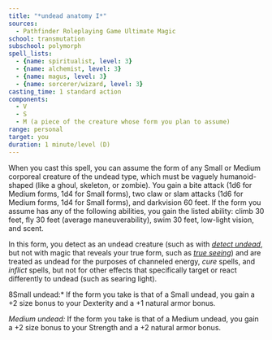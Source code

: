 ```yaml
---
title: "*undead anatomy I*"
sources:
  - Pathfinder Roleplaying Game Ultimate Magic
school: transmutation
subschool: polymorph
spell_lists:
  - {name: spiritualist, level: 3}
  - {name: alchemist, level: 3}
  - {name: magus, level: 3}
  - {name: sorcerer/wizard, level: 3}
casting_time: 1 standard action
components:
  - V
  - S
  - M (a piece of the creature whose form you plan to assume)
range: personal
target: you
duration: 1 minute/level (D)
---
```


When you cast this spell, you can assume the form of any Small or Medium corporeal creature of the undead type, which must be vaguely humanoid-shaped (like a ghoul, skeleton, or zombie). You gain a bite attack (1d6 for Medium forms, 1d4 for Small forms), two claw or slam attacks (1d6 for Medium forms, 1d4 for Small forms), and darkvision 60 feet. If the form you assume has any of the following abilities, you gain the listed ability: climb 30 feet, fly 30 feet (average maneuverability), swim 30 feet, low-light vision, and scent.

In this form, you detect as an undead creature (such as with [*detect undead*](/spells/detect-undead/), but not with magic that reveals your true form, such as [*true seeing*](/spells/true-seeing/)) and are treated as undead for the purposes of channeled energy, *cure* spells, and *inflict* spells, but not for other effects that specifically target or react differently to undead (such as searing light).

8Small undead:* If the form you take is that of a Small undead, you gain a +2 size bonus to your Dexterity and a +1 natural armor bonus.

*Medium undead:* If the form you take is that of a Medium undead, you gain a +2 size bonus to your Strength and a +2 natural armor bonus.

